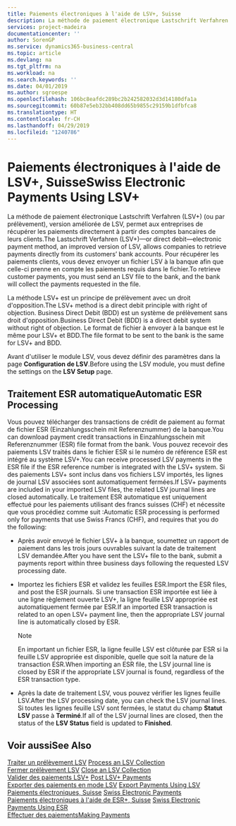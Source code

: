 ```yaml
---
title: Paiements électroniques à l'aide de LSV+, Suisse
description: La méthode de paiement électronique Lastschrift Verfahren (LSV+) (ou par prélèvement), version améliorée de LSV, permet aux entreprises de récupérer les paiements directement à partir des comptes bancaires de leurs clients. Pour récupérer les paiements clients, vous devez envoyer un fichier LSV à la banque afin que celle-ci prenne en compte les paiements requis dans le fichier.
services: project-madeira
documentationcenter: ''
author: SorenGP
ms.service: dynamics365-business-central
ms.topic: article
ms.devlang: na
ms.tgt_pltfrm: na
ms.workload: na
ms.search.keywords: ''
ms.date: 04/01/2019
ms.author: sgroespe
ms.openlocfilehash: 106bc8eafdc289bc2b242582032d3d14180dfa1a
ms.sourcegitcommit: 60b87e5eb32bb408dd65b9855c29159b1dfbfca8
ms.translationtype: HT
ms.contentlocale: fr-CH
ms.lasthandoff: 04/29/2019
ms.locfileid: "1240786"
---
```

# <a name="swiss-electronic-payments-using-lsv"></a><span data-ttu-id="d465b-104">Paiements électroniques à l'aide de LSV+, Suisse</span><span class="sxs-lookup"><span data-stu-id="d465b-104">Swiss Electronic Payments Using LSV+</span></span>
<span data-ttu-id="d465b-105">La méthode de paiement électronique Lastschrift Verfahren (LSV+) (ou par prélèvement), version améliorée de LSV, permet aux entreprises de récupérer les paiements directement à partir des comptes bancaires de leurs clients.</span><span class="sxs-lookup"><span data-stu-id="d465b-105">The Lastschrift Verfahren (LSV+)—or direct debit—electronic payment method, an improved version of LSV, allows companies to retrieve payments directly from its customers’ bank accounts.</span></span> <span data-ttu-id="d465b-106">Pour récupérer les paiements clients, vous devez envoyer un fichier LSV à la banque afin que celle-ci prenne en compte les paiements requis dans le fichier.</span><span class="sxs-lookup"><span data-stu-id="d465b-106">To retrieve customer payments, you must send an LSV file to the bank, and the bank will collect the payments requested in the file.</span></span>  

<span data-ttu-id="d465b-107">La méthode LSV+ est un principe de prélèvement avec un droit d'opposition.</span><span class="sxs-lookup"><span data-stu-id="d465b-107">The LSV+ method is a direct debit principle with right of objection.</span></span> <span data-ttu-id="d465b-108">Business Direct Debit (BDD) est un système de prélèvement sans droit d'opposition.</span><span class="sxs-lookup"><span data-stu-id="d465b-108">Business Direct Debit (BDD) is a direct debit system without right of objection.</span></span> <span data-ttu-id="d465b-109">Le format de fichier à envoyer à la banque est le même pour LSV+ et BDD.</span><span class="sxs-lookup"><span data-stu-id="d465b-109">The file format to be sent to the bank is the same for LSV+ and BDD.</span></span>  

<span data-ttu-id="d465b-110">Avant d'utiliser le module LSV, vous devez définir des paramètres dans la page **Configuration de LSV**.</span><span class="sxs-lookup"><span data-stu-id="d465b-110">Before using the LSV module, you must define the settings on the **LSV Setup** page.</span></span>

## <a name="automatic-esr-processing"></a><span data-ttu-id="d465b-111">Traitement ESR automatique</span><span class="sxs-lookup"><span data-stu-id="d465b-111">Automatic ESR Processing</span></span>  
<span data-ttu-id="d465b-112">Vous pouvez télécharger des transactions de crédit de paiement au format de fichier ESR (Einzahlungsschein mit Referenznummer) de la banque.</span><span class="sxs-lookup"><span data-stu-id="d465b-112">You can download payment credit transactions in Einzahlungsschein mit Referenznummer (ESR) file format from the bank.</span></span> <span data-ttu-id="d465b-113">Vous pouvez recevoir des paiements LSV traités dans le fichier ESR si le numéro de référence ESR est intégré au système LSV+.</span><span class="sxs-lookup"><span data-stu-id="d465b-113">You can receive processed LSV payments in the ESR file if the ESR reference number is integrated with the LSV+ system.</span></span> <span data-ttu-id="d465b-114">Si des paiements LSV+ sont inclus dans vos fichiers LSV importés, les lignes de journal LSV associées sont automatiquement fermées.</span><span class="sxs-lookup"><span data-stu-id="d465b-114">If LSV+ payments are included in your imported LSV files, the related LSV journal lines are closed automatically.</span></span> <span data-ttu-id="d465b-115">Le traitement ESR automatique est uniquement effectué pour les paiements utilisant des francs suisses (CHF) et nécessite que vous procédiez comme suit :</span><span class="sxs-lookup"><span data-stu-id="d465b-115">Automatic ESR processing is performed only for payments that use Swiss Francs (CHF), and requires that you do the following:</span></span>  

- <span data-ttu-id="d465b-116">Après avoir envoyé le fichier LSV+ à la banque, soumettez un rapport de paiement dans les trois jours ouvrables suivant la date de traitement LSV demandée.</span><span class="sxs-lookup"><span data-stu-id="d465b-116">After you have sent the LSV+ file to the bank, submit a payments report within three business days following the requested LSV processing date.</span></span>  

- <span data-ttu-id="d465b-117">Importez les fichiers ESR et validez les feuilles ESR.</span><span class="sxs-lookup"><span data-stu-id="d465b-117">Import the ESR files, and post the ESR journals.</span></span> <span data-ttu-id="d465b-118">Si une transaction ESR importée est liée à une ligne règlement ouverte LSV+, la ligne feuille LSV appropriée est automatiquement fermée par ESR.</span><span class="sxs-lookup"><span data-stu-id="d465b-118">If an imported ESR transaction is related to an open LSV+ payment line, then the appropriate LSV journal line is automatically closed by ESR.</span></span>  

    > [!NOTE]  
    >  <span data-ttu-id="d465b-119">En important un fichier ESR, la ligne feuille LSV est clôturée par ESR si la feuille LSV appropriée est disponible, quelle que soit la nature de la transaction ESR.</span><span class="sxs-lookup"><span data-stu-id="d465b-119">When importing an ESR file, the LSV journal line is closed by ESR if the appropriate LSV journal is found, regardless of the ESR transaction type.</span></span>  

- <span data-ttu-id="d465b-120">Après la date de traitement LSV, vous pouvez vérifier les lignes feuille LSV.</span><span class="sxs-lookup"><span data-stu-id="d465b-120">After the LSV processing date, you can check the LSV journal lines.</span></span> <span data-ttu-id="d465b-121">Si toutes les lignes feuille LSV sont fermées, le statut du champ **Statut LSV** passe à **Terminé**.</span><span class="sxs-lookup"><span data-stu-id="d465b-121">If all of the LSV journal lines are closed, then the status of the **LSV Status** field is updated to  **Finished**.</span></span>  

## <a name="see-also"></a><span data-ttu-id="d465b-122">Voir aussi</span><span class="sxs-lookup"><span data-stu-id="d465b-122">See Also</span></span>  
 <span data-ttu-id="d465b-123">[Traiter un prélèvement LSV](how-to-process-an-lsv-collection.md) </span><span class="sxs-lookup"><span data-stu-id="d465b-123">[Process an LSV Collection](how-to-process-an-lsv-collection.md) </span></span>  
 <span data-ttu-id="d465b-124">[Fermer prélèvement LSV](how-to-close-an-lsv-collection.md) </span><span class="sxs-lookup"><span data-stu-id="d465b-124">[Close an LSV Collection](how-to-close-an-lsv-collection.md) </span></span>  
 <span data-ttu-id="d465b-125">[Valider des paiements LSV+](how-to-post-lsv-payments.md) </span><span class="sxs-lookup"><span data-stu-id="d465b-125">[Post LSV+ Payments](how-to-post-lsv-payments.md) </span></span>  
 <span data-ttu-id="d465b-126">[Exporter des paiements en mode LSV](how-to-export-payments-using-lsv.md) </span><span class="sxs-lookup"><span data-stu-id="d465b-126">[Export Payments Using LSV](how-to-export-payments-using-lsv.md) </span></span>  
 <span data-ttu-id="d465b-127">[Paiements électroniques, Suisse](swiss-electronic-payments.md) </span><span class="sxs-lookup"><span data-stu-id="d465b-127">[Swiss Electronic Payments](swiss-electronic-payments.md) </span></span>  
 <span data-ttu-id="d465b-128">[Paiements électroniques à l'aide de ESR+, Suisse](swiss-electronic-payments-using-esr.md) </span><span class="sxs-lookup"><span data-stu-id="d465b-128">[Swiss Electronic Payments Using ESR](swiss-electronic-payments-using-esr.md) </span></span>  
 [<span data-ttu-id="d465b-129">Effectuer des paiements</span><span class="sxs-lookup"><span data-stu-id="d465b-129">Making Payments</span></span>](../../payables-make-payments.md)
